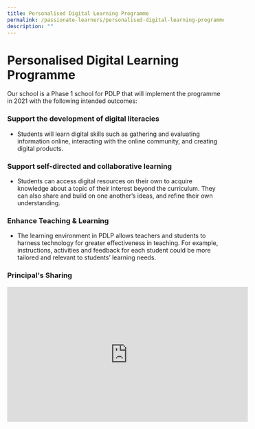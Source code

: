 ```yaml
---
title: Personalised Digital Learning Programme
permalink: /passionate-learners/personalised-digital-learning-programme/personalised-digital-learning-programme/
description: ""
---
```

# **Personalised Digital Learning Programme**

Our school is a Phase 1 school for PDLP that will implement the programme in 2021 with the following intended outcomes:

### Support the development of digital literacies 

*   Students will learn digital skills such as gathering and evaluating information online, interacting with the online community, and creating digital products.

### Support self-directed and collaborative learning 

*   Students can access digital resources on their own to acquire knowledge about a topic of their interest beyond the curriculum. They can also share and build on one another’s ideas, and refine their own understanding.

### Enhance Teaching & Learning 

*   The learning environment in PDLP allows teachers and students to harness technology for greater effectiveness in teaching. For example, instructions, activities and feedback for each student could be more tailored and relevant to students’ learning needs.

### Principal's Sharing

<iframe width="560" height="315" src="https://www.youtube.com/embed/SNanPIwXIbU" title="YouTube video player" frameborder="0" allow="accelerometer; autoplay; clipboard-write; encrypted-media; gyroscope; picture-in-picture" allowfullscreen></iframe>